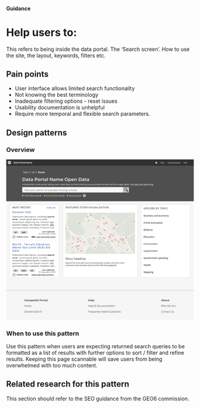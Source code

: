 #### Guidance
# Help users to: 

This refers to being inside the data portal. The ‘Search screen’. How to use the site, the layout, keywords, filters etc.

## Pain points

- User interface allows limited search functionality
- Not knowing the best terminology 
- Inadequate filtering options - reset issues
- Usability documentation is unhelpful
- Require more temporal and flexible search parameters.


## Design patterns
### Overview

![Results page overview](../_media/landing-page.png)




### When to use this pattern

Use this pattern when users are expecting returned search queries to be formatted as a list of results with further options to sort / filter and refine results. Keeping this page scannable will save users from being overwhelmed with too much content.

## Related research for this pattern

This section should refer to the SEO guidance from the GEO6 commission.

